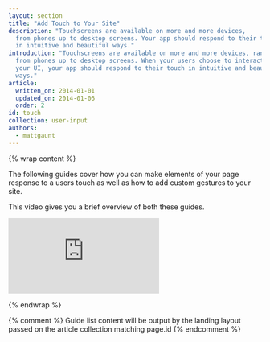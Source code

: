 ```yaml
---
layout: section
title: "Add Touch to Your Site"
description: "Touchscreens are available on more and more devices, 
  from phones up to desktop screens. Your app should respond to their touch 
  in intuitive and beautiful ways."
introduction: "Touchscreens are available on more and more devices, ranging
  from phones up to desktop screens. When your users choose to interact with
  your UI, your app should respond to their touch in intuitive and beautiful
  ways."
article:
  written_on: 2014-01-01
  updated_on: 2014-01-06
  order: 2
id: touch
collection: user-input
authors:
  - mattgaunt
---
```

{% wrap content %}

The following guides cover how you can make elements of your page response to a users touch
as well as how to add custom gestures to your site.

This video gives you a brief overview of both these guides.

<div class="media media--video">
  <iframe src="https://www.youtube.com/embed/Rwc4fHUnGuU?controls=2&modestbranding=1&showinfo=0&utm-source=crdev-wf" frameborder="0" allowfullscreen=""></iframe>
</div>

{% endwrap %}

{% comment %}
Guide list content will be output by the landing layout passed on the article collection matching page.id
{% endcomment %}

